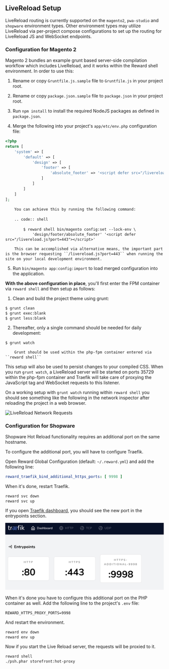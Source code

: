 ## LiveReload Setup

LiveReload routing is currently supported on the `magento2`, `pwa-studio` and `shopware` environment types. Other
environment types may utilize LiveReload via per-project compose configurations to set up the routing for LiveReload JS
and WebSocket endpoints.

### Configuration for Magento 2

Magento 2 bundles an example grunt based server-side compilation workflow which includes LiveReload, and it works within
the Reward shell environment. In order to use this:

1. Rename or copy `Gruntfile.js.sample` file to `Gruntfile.js` in your project root.

2. Rename or copy `package.json.sample` file to `package.json` in your project root.

3. Run `npm install` to install the required NodeJS packages as defined in `package.json`.

4. Merge the following into your project's `app/etc/env.php` configuration file:

``` php
<?php
return [
    'system' => [
        'default' => [
            'design' => [
                'footer' => [
                    'absolute_footer' => '<script defer src="/livereload.js?port=443"></script>'
                ]
            ]
        ]
    ]
];
```

``` note::
    You can achieve this by running the following command:

    .. code:: shell

        $ reward shell bin/magento config:set --lock-env \
            'design/footer/absolute_footer' '<script defer src="/livereload.js?port=443"></script>'
```

``` note::
    This can be accomplished via alternative means, the important part is the browser requesting ``/livereload.js?port=443`` when running the site on your local development environment.
```

5. Run `bin/magento app:config:import` to load merged configuration into the application.

**With the above configuration in place**, you'll first enter the FPM container via `reward shell` and then setup as
follows:

1. Clean and build the project theme using grunt:

```shell
$ grunt clean
$ grunt exec:blank
$ grunt less:blank
```

2. Thereafter, only a single command should be needed for daily development:

```shell
$ grunt watch
```

``` note::
    Grunt should be used within the php-fpm container entered via ``reward shell``
```

This setup will also be used to persist changes to your compiled CSS. When you run `grunt watch`, a LiveReload server
will be started on ports 35729 within the php-fpm container and Traefik will take care of proxying the JavaScript tag
and WebSocket requests to this listener.

On a working setup with `grunt watch` running within `reward shell` you should see something like the following in the
network inspector after reloading the project in a web browser.

![LiveReload Network Requests](screenshots/livereload.png)

### Configuration for Shopware

Shopware Hot Reload functionality requires an additional port on the same hostname.

To configure the additional port, you will have to configure Traefik.

Open Reward Global Configuration (default: `~/.reward.yml`) and add the following line:

```yaml
reward_traefik_bind_additional_https_ports: [ 9998 ]
```

When it's done, restart Traefik.

```shell
reward svc down
reward svc up
```

If you open [Traefik dashboard](https://traefik.reward.test), you should see the new port in the entrypoints section.

![Traefik Additional HTTPS Port](screenshots/traefik-additional-port.png)

When it's done you have to configure this additional port on the PHP container as well. Add the following line to the
project's `.env` file:

```
REWARD_HTTPS_PROXY_PORTS=9998
```

And restart the environment.

```shell
reward env down
reward env up
```

Now if you start the Live Reload server, the requests will be proxied to it.

```
reward shell
./psh.phar storefront:hot-proxy
```
